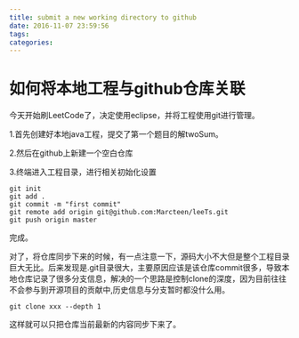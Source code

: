 ```yaml
---
title: submit a new working directory to github
date: 2016-11-07 23:59:56
tags:
categories:
---
```

# 如何将本地工程与github仓库关联
今天开始刷LeetCode了，决定使用eclipse，并将工程使用git进行管理。
<!--more-->
1.首先创建好本地java工程，提交了第一个题目的解twoSum。

2.然后在github上新建一个空白仓库

3.终端进入工程目录，进行相关初始化设置

	git init
	git add .
	git commit -m "first commit"
	git remote add origin git@github.com:Marcteen/leeTs.git
	git push origin master
完成。

对了，将仓库同步下来的时候，有一点注意一下，源码大小不大但是整个工程目录巨大无比。后来发现是.git目录很大，主要原因应该是该仓库commit很多，导致本地仓库记录了很多分支信息，解决的一个思路是控制clone的深度，因为目前往往不会参与到开源项目的贡献中,历史信息与分支暂时都没什么用。

	git clone xxx --depth 1
这样就可以只把仓库当前最新的内容同步下来了。

